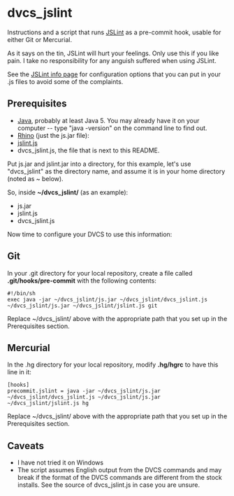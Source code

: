 dvcs_jslint
===========

Instructions and a script that runs [JSLint](http://www.jslint.com/) as a pre-commit hook, usable for
either Git or Mercurial.

As it says on the tin, JSLint will hurt your feelings. Only use this if you like pain.
I take no responsibility for any anguish suffered when using JSLint.

See the [JSLint info page](http://www.jslint.com/lint.html) for configuration options that you can put in your .js files to avoid some
of the complaints.

Prerequisites
-------------

* [Java](http://java.sun.com/), probably at least Java 5. You may already have it
on your computer -- type "java -version" on the command line to find out.
* [Rhino](http://www.mozilla.org/rhino/download.html) (just the js.jar file): 
* [jslint.js](http://www.jslint.com/rhino/jslint.js)
* dvcs_jslint.js, the file that is next to this README.

Put js.jar and jslint.jar into a directory, for this example, let's use "dvcs_jslint"
as the directory name, and assume it is in your home directory (noted as ~ below).

So, inside **~/dvcs_jslint/** (as an example):

* js.jar
* jslint.js
* dvcs_jslint.js

Now time to configure your DVCS to use this information:

Git
---
In your .git directory for your local repository, create a file called **.git/hooks/pre-commit**
with the following contents:

    #!/bin/sh
    exec java -jar ~/dvcs_jslint/js.jar ~/dvcs_jslint/dvcs_jslint.js ~/dvcs_jslint/js.jar ~/dvcs_jslint/jslint.js git

Replace ~/dvcs_jslint/ above with the appropriate path that you set up in the
Prerequisites section.

Mercurial
---------
In the .hg directory for your local repository, modify **.hg/hgrc** to have this
line in it:

    [hooks]
    precommit.jslint = java -jar ~/dvcs_jslint/js.jar ~/dvcs_jslint/dvcs_jslint.js ~/dvcs_jslint/js.jar ~/dvcs_jslint/jslint.js hg

Replace ~/dvcs_jslint/ above with the appropriate path that you set up in the
Prerequisites section.

Caveats
-------

* I have not tried it on Windows
* The script assumes English output from the DVCS commands and may break if
the format of the DVCS commands are different from the stock installs. See
the source of dvcs_jslint.js in case you are unsure.
